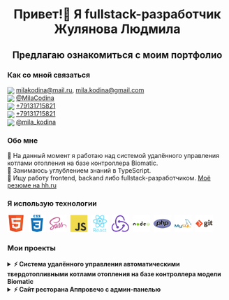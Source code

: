 <h1 align="center">Привет!👋 Я fullstack-разработчик Жулянова Людмила</h1>
<h2 align="center">Предлагаю ознакомиться с моим портфолио</h2>
<h3>Как со мной связаться</h3>
<div>
  <img src="https://static.vecteezy.com/system/resources/previews/010/056/094/original/email-and-mail-icon-sign-symbol-design-free-png.png" height="20" valign="middle"> <a href="mailto:milakodina@mail.ru">milakodina@mail.ru</a>, <a href="mailto:mila.kodina@gmail.com">mila.kodina@gmail.com</a><br>
  <img src="https://freelogopng.com/images/all_img/1683044996telegram-logo-png.png" height="20" valign="middle"> <a href="https://t.me/MilaCodina">@MilaCodina</a><br>
  <img src="https://cdn-icons-png.flaticon.com/512/889/889154.png" height="20" valign="middle"> <a href="https://wa.me/79131715821">+79131715821</a><br>
  <img src="https://cdn-icons-png.flaticon.com/512/3670/3670059.png" height="20" valign="middle"> <a href="viber://chat?number=%2B79131715821">+79131715821</a><br>
  <img src="https://creazilla-store.fra1.digitaloceanspaces.com/icons/7915967/vk-icon-md.png" height="20" valign="middle"> <a href="https://vk.com/mila_kodina">@mila_kodina</a>
</div>
<h3>Обо мне</h3>
<div>
🔭 На данный момент я работаю над системой удалённого управления котлами отопления на базе контроллера Biomatic.<br>
🌱 Занимаюсь углублением знаний в TypeScript.<br>
🤝 Ищу работу frontend, backand либо fullstack-разработчиком. <a href="https://krasnoyarsk.hh.ru/resume/bf84e1e1ff098e93990039ed1f546330734b64">Моё резюме на hh.ru</a><br>
</div>
  
<h3>Я использую технологии</h3>
<div>
  <img src="https://github.com/devicons/devicon/blob/master/icons/html5/html5-original.svg" title="HTML5" alt="HTML" width="40" height="40"/>&nbsp;
  <img src="https://github.com/devicons/devicon/blob/master/icons/css3/css3-plain-wordmark.svg"  title="CSS3" alt="CSS" width="40" height="40"/>&nbsp;
  <img src="https://github.com/devicons/devicon/blob/master/icons/sass/sass-original.svg" title="PHP" alt="PHP" width="40" height="40"/>&nbsp;
  <img src="https://github.com/devicons/devicon/blob/master/icons/javascript/javascript-original.svg" title="JavaScript" alt="JavaScript" width="40" height="40"/>&nbsp;
  <img src="https://github.com/devicons/devicon/blob/master/icons/react/react-original-wordmark.svg" title="React" alt="React" width="40" height="40"/>&nbsp;
  <img src="https://github.com/devicons/devicon/blob/master/icons/redux/redux-original.svg" title="Redux" alt="Redux " width="40" height="40"/>&nbsp;
  <img src="https://github.com/devicons/devicon/blob/master/icons/nodejs/nodejs-original-wordmark.svg" title="NodeJS" alt="NodeJS" width="40" height="40"/>&nbsp;
  <img src="https://github.com/devicons/devicon/blob/master/icons/php/php-original.svg" title="PHP" alt="PHP" width="40" height="40"/>&nbsp;
  <img src="https://github.com/devicons/devicon/blob/master/icons/mysql/mysql-original-wordmark.svg" title="MySQL"  alt="MySQL" width="40" height="40"/>&nbsp;
  <img src="https://github.com/devicons/devicon/blob/master/icons/git/git-original-wordmark.svg" title="Git" **alt="Git" width="40" height="40"/>
</div>

<h3>Мои проекты</h3>
<details>
  <summary><b>⚡ Система удалённого управления автоматическими твердотопливными котлами отопления на базе контроллера модели Biomatic</b></summary>
  <ul>
    <li><b>Заказчик:</b> <a href="https://kotelktm.ru/">ООО "КрасТеплоМаш"</a> в лице директора Хмелевского Артёма Александровича</li>
    <li><b><a href="https://docs.google.com/presentation/d/1lZ6JqIJbUf-6YieapZxhI2CFhIU2p0tHgJCWiAL0UZw/edit?usp=sharing">Описание проекта</a></b></li>
    <li><b><a href="https://apps.rustore.ru/app/ru.zavodktm.biomatic">Опубликованная версия</a></b></li>
    <li><b>Используемые технологии:</b> React, Redux, Scss, PHP</li>
    <li><b>Код:</b>
      <ul>
        <li><a href="https://github.com/Ludmilaiv/zavodktm-react-app">Веб-приложение (react)</a></li>
        <li><a href="https://github.com/Ludmilaiv/zavodktm_android_app">Приложение на Android (react + java)</a></li>
        <li><a href="https://github.com/Ludmilaiv/zavodktm-php-app">API (PHP)</a></li>
      </ul>
    </li>
  </ul>
</details>
<details>
  <summary><b>⚡ Сайт ресторана Аппровечо с админ-панелью</b></summary>
  <ul>
    <li><b>Заказчик:</b> ИП Мкртчян Хачатур </li>
    <li><b><a href="https://docs.google.com/document/d/1-z_qBnKHtmhSAyiJwQDSHqaBjVeQbnEcQbfNksQ73wg/edit?usp=sharing">Описание проекта и документация сайта</a></b></li>
    <li><b><a href="http://h913172l.beget.tech/">Опубликованная демо-версия</a></b></li>
    <li><b><a href="http://h913172l.beget.tech/?administrator">Админ-панель демо-версии</a></b>  (пароль: admin)</li>
    <li><b>Используемые технологии:</b> React, TypeScript, Sass, PHP</li>
    <li><b><a href="https://github.com/Ludmilaiv/approvecho">Код</a></b></li>
  </ul>
</details>


<!--
**Ludmilaiv/Ludmilaiv** is a ✨ _special_ ✨ repository because its `README.md` (this file) appears on your GitHub profile.

Here are some ideas to get you started:

-  I’m currently working on ...
- 🌱 I’m currently learning ...
- 👯 I’m looking to collaborate on ...
- 🤔 I’m looking for help with ...
- 💬 Ask me about ...
- 📫 How to reach me: ...
- 😄 Pronouns: ...
- ⚡ Fun fact: ...
-->
